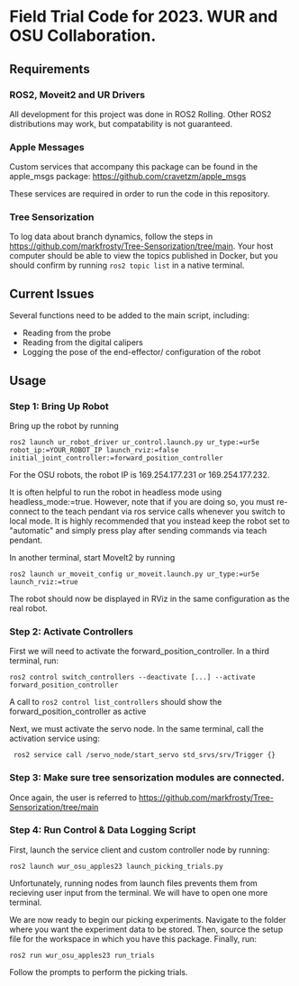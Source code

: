 # Field Trial Code for 2023. WUR and OSU Collaboration.

## Requirements

### ROS2, Moveit2 and UR Drivers
All development for this project was done in ROS2 Rolling. Other ROS2 distributions may work, but compatability is not guaranteed.

### Apple Messages
Custom services that accompany this package can be found in the apple_msgs package: https://github.com/cravetzm/apple_msgs

These services are required in order to run the code in this repository.

### Tree Sensorization

To log data about branch dynamics, follow the steps in https://github.com/markfrosty/Tree-Sensorization/tree/main. Your host computer should be able to view the topics published in Docker, but you should confirm by running ``` ros2 topic list ``` in a native terminal. 

## Current Issues

Several functions need to be added to the main script, including:

* Reading from the probe
* Reading from the digital calipers
* Logging the pose of the end-effector/  configuration of the robot

## Usage

### Step 1: Bring Up Robot

Bring up the robot by running 

```
ros2 launch ur_robot_driver ur_control.launch.py ur_type:=ur5e robot_ip:=YOUR_ROBOT_IP launch_rviz:=false initial_joint_controller:=forward_position_controller 
```

For the OSU robots, the robot IP is 169.254.177.231 or 169.254.177.232. 

It is often helpful to run the robot in headless mode using headless_mode:=true. However, note that if you are doing so, you must re-connect to the teach pendant via ros service calls whenever you switch to local mode. It is highly recommended that you instead keep the robot set to "automatic" and simply press play after sending commands via teach pendant.

In another terminal, start MoveIt2 by running

```
ros2 launch ur_moveit_config ur_moveit.launch.py ur_type:=ur5e launch_rviz:=true
```

The robot should now be displayed in RViz in the same configuration as the real robot.

### Step 2: Activate Controllers

First we will need to activate the forward_position_controller. In a third terminal, run:

```
ros2 control switch_controllers --deactivate [...] --activate forward_position_controller
```

A call to ``` ros2 control list_controllers ``` should show the forward_position_controller as active

Next, we must activate the servo node. In the same terminal, call the activation service using:

```
 ros2 service call /servo_node/start_servo std_srvs/srv/Trigger {}

```

### Step 3: Make sure tree sensorization modules are connected.

Once again, the user is referred to https://github.com/markfrosty/Tree-Sensorization/tree/main

### Step 4: Run Control & Data Logging Script

First, launch the service client and custom controller node by running:

```
ros2 launch wur_osu_apples23 launch_picking_trials.py
```

Unfortunately, running nodes from launch files prevents them from recieving user input from the terminal. We will have to open one more terminal. 

We are now ready to begin our picking experiments. Navigate to the folder where you want the experiment data to be stored. Then, source the setup file for the workspace in which you have this package. Finally, run:

```
ros2 run wur_osu_apples23 run_trials
```

Follow the prompts to perform the picking trials.
